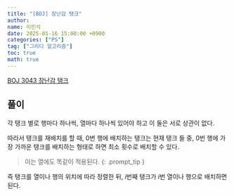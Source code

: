 ```yaml
---
title: "[BOJ] 장난감 탱크"
author:
name: 이민석
date: 2025-05-16 15:00:00 +0900
categories: ["PS"]
tag: ["그리디 알고리즘"]
toc: true
math: true
---
```


[BOJ 3043 장난감 탱크](https://www.acmicpc.net/problem/3043)

## 풀이

각 탱크 별로 행마다 하나씩, 열마다 하나씩 있어야 하고 이 둘은 서로 상관이 없다.

따라서 탱크를 재배치를 할 때, 0번 행에 배치하는 탱크는 현재 탱크 들 중, 0번 행에 가장 가까운 탱크를 배치하는 형태로 하면 최소 횟수로 배치할 수 있다.

>이는 열에도 똑같이 적용된다.
{: .prompt_tip }


즉 탱크를 열이나 행의 위치에 따라 정렬한 뒤, $i$번째 탱크가 $i$번 열이나 행으로 배치하면 된다. 
